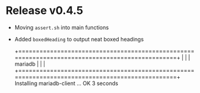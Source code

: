 # Release v0.4.5

- Moving `assert.sh` into main functions
- Added `boxedHeading` to output neat boxed headings

  +================================================================================================+
  | |
  | mariadb |
  | |
  +================================================================================================+
  Installing mariadb-client ... OK 3 seconds
